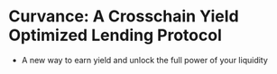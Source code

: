 # Curvance: A Crosschain Yield Optimized Lending Protocol
- A new way to earn yield and unlock the full power of your liquidity